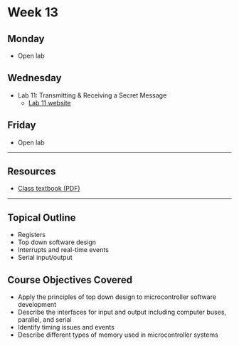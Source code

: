 # Week 13

## Monday
- Open lab

## Wednesday
- Lab 11: Transmitting & Receiving a Secret Message
  - [Lab 11 website](https://doctor-pasquale.com/microcontrollers-lab-11/)

## Friday
- Open lab

---

## Resources
- [Class textbook (PDF)](https://doctor-pasquale.com/wp-content/uploads/2021/02/The-Yellow-Book.pdf)

---

## Topical Outline
- Registers
- Top down software design
- Interrupts and real-time events
- Serial input/output

## Course Objectives Covered
- Apply the principles of top down design to microcontroller software development
- Describe the interfaces for input and output including computer buses, parallel, and serial
- Identify timing issues and events
- Describe different types of memory used in microcontroller systems
